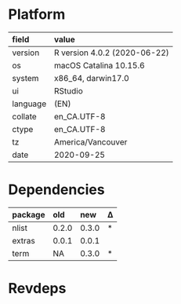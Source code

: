 # Platform

|field    |value                        |
|:--------|:----------------------------|
|version  |R version 4.0.2 (2020-06-22) |
|os       |macOS Catalina 10.15.6       |
|system   |x86_64, darwin17.0           |
|ui       |RStudio                      |
|language |(EN)                         |
|collate  |en_CA.UTF-8                  |
|ctype    |en_CA.UTF-8                  |
|tz       |America/Vancouver            |
|date     |2020-09-25                   |

# Dependencies

|package |old   |new   |Δ  |
|:-------|:-----|:-----|:--|
|nlist   |0.2.0 |0.3.0 |*  |
|extras  |0.0.1 |0.0.1 |   |
|term    |NA    |0.3.0 |*  |

# Revdeps

